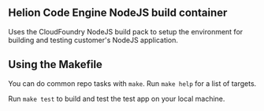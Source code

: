 ## Helion Code Engine NodeJS build container

Uses the CloudFoundry NodeJS build pack to setup the environment for building
and testing customer's NodeJS application.

## Using the Makefile

You can do common repo tasks with `make`. Run `make help` for a list of
targets.

Run `make test` to build and test the test app on your local machine.
